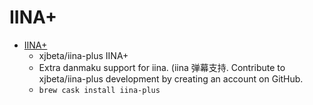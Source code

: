 # IINA+
- [IINA+](https://github.com/xjbeta/iina-plus)
  -  xjbeta/iina-plus IINA+
  - Extra danmaku support for iina. (iina 弹幕支持. Contribute to xjbeta/iina-plus development by creating an account on GitHub.
  - `brew cask install iina-plus`
